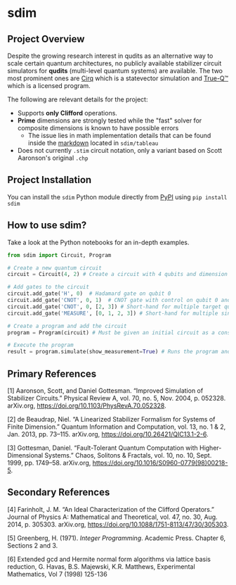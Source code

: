 # sdim

## Project Overview

Despite the growing research interest in qudits as an alternative way to scale certain quantum architectures, no publicly available stabilizer circuit simulators for **qudits** (multi-level quantum systems) are available. The two most prominent ones are [Cirq](https://quantumai.google/cirq/build/qudits) which is a statevector simulation and [True-Q™](https://trueq.quantumbenchmark.com/index.html) which is a licensed program.

The following are relevant details for the project:
- Supports **only Clifford** operations. 
- **Prime** dimensions are strongly tested while the "fast" solver for composite dimensions is known to have possible errors
    - The issue lies in math implementation details that can be found inside the [markdown](sdim/tableau/COMPOSITE.md) located in `sdim/tableau`
- Does not currently `.stim` circuit notation, only a variant based on Scott Aaronson's original `.chp`

## Project Installation
You can install the `sdim` Python module directly from [PyPI](https://pypi.org/project/sdim/) using `pip install sdim`

## How to use sdim?
Take a look at the Python notebooks for an in-depth examples.
```python
from sdim import Circuit, Program

# Create a new quantum circuit
circuit = Circuit(4, 2) # Create a circuit with 4 qubits and dimension 2

# Add gates to the circuit
circuit.add_gate('H', 0)  # Hadamard gate on qubit 0
circuit.add_gate('CNOT', 0, 1)  # CNOT gate with control on qubit 0 and target on qubit 1
circuit.add_gate('CNOT', 0, [2, 3]) # Short-hand for multiple target qubits, applies CNOT between 0 -> 2 and 0 -> 3
circuit.add_gate('MEASURE', [0, 1, 2, 3]) # Short-hand for multiple single-qubit gates

# Create a program and add the circuit
program = Program(circuit) # Must be given an initial circuit as a constructor argument

# Execute the program
result = program.simulate(show_measurement=True) # Runs the program and prints the measurement results. Also returns the results as a list of MeasurementResult objects.
```

## Primary References
<a id="1">[1]
</a> Aaronson, Scott, and Daniel Gottesman. “Improved Simulation of Stabilizer Circuits.” Physical Review A, vol. 70, no. 5, Nov. 2004, p. 052328. arXiv.org, https://doi.org/10.1103/PhysRevA.70.052328.

<a id="2">[2]
</a>de Beaudrap, Niel. “A Linearized Stabilizer Formalism for Systems of Finite Dimension.” Quantum Information and Computation, vol. 13, no. 1 & 2, Jan. 2013, pp. 73–115. arXiv.org, https://doi.org/10.26421/QIC13.1-2-6.

<a id="3">[3]
</a>Gottesman, Daniel. “Fault-Tolerant Quantum Computation with Higher-Dimensional Systems.” Chaos, Solitons & Fractals, vol. 10, no. 10, Sept. 1999, pp. 1749–58. arXiv.org, https://doi.org/10.1016/S0960-0779(98)00218-5.

## Secondary References

<a id="1a">[4]
</a>Farinholt, J. M. “An Ideal Characterization of the Clifford Operators.” Journal of Physics A: Mathematical and Theoretical, vol. 47, no. 30, Aug. 2014, p. 305303. arXiv.org, https://doi.org/10.1088/1751-8113/47/30/305303.

<a id="2a">[5]
</a>Greenberg, H. (1971). *Integer Programming*. Academic Press. Chapter 6, Sections 2 and 3.

<a id="3a">[6]
</a>Extended gcd and Hermite normal form algorithms via lattice basis reduction, G. Havas, B.S. Majewski, K.R. Matthews, Experimental Mathematics, Vol 7 (1998) 125-136


